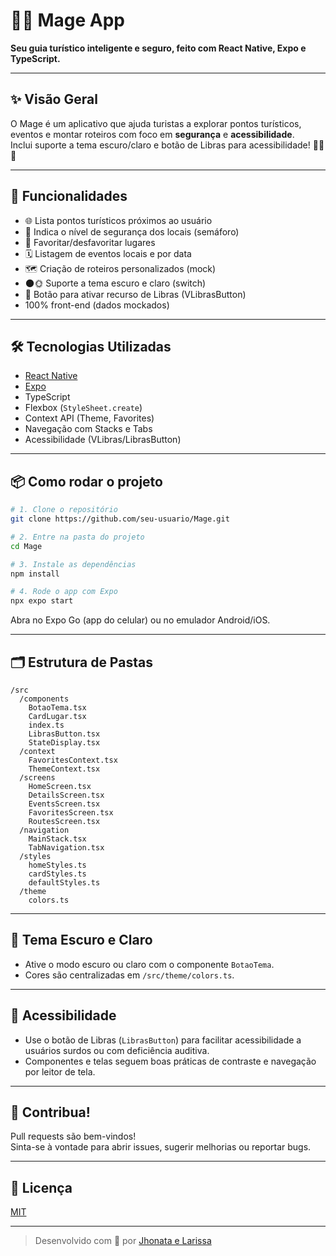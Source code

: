 # 🧙‍♂️ Mage App

**Seu guia turístico inteligente e seguro, feito com React Native, Expo e TypeScript.**

---

## ✨ Visão Geral

O Mage é um aplicativo que ajuda turistas a explorar pontos turísticos, eventos e montar roteiros com foco em **segurança** e **acessibilidade**.  
Inclui suporte a tema escuro/claro e botão de Libras para acessibilidade! 🌙🌞🤟

---

## 🚀 Funcionalidades

- 🌐 Lista pontos turísticos próximos ao usuário
- 🚦 Indica o nível de segurança dos locais (semáforo)
- 💚 Favoritar/desfavoritar lugares
- 🗓️ Listagem de eventos locais e por data
- 🗺️ Criação de roteiros personalizados (mock)
- 🌑🌞 Suporte a tema escuro e claro (switch)
- 🦻 Botão para ativar recurso de Libras (VLibrasButton)
- 100% front-end (dados mockados)

---

## 🛠️ Tecnologias Utilizadas

- [React Native](https://reactnative.dev/)
- [Expo](https://expo.dev/)
- TypeScript
- Flexbox (`StyleSheet.create`)
- Context API (Theme, Favorites)
- Navegação com Stacks e Tabs
- Acessibilidade (VLibras/LibrasButton)

---

## 📦 Como rodar o projeto

```bash
# 1. Clone o repositório
git clone https://github.com/seu-usuario/Mage.git

# 2. Entre na pasta do projeto
cd Mage

# 3. Instale as dependências
npm install

# 4. Rode o app com Expo
npx expo start
```

Abra no Expo Go (app do celular) ou no emulador Android/iOS.

---

## 🗂️ Estrutura de Pastas

```
/src
  /components
    BotaoTema.tsx
    CardLugar.tsx
    index.ts
    LibrasButton.tsx
    StateDisplay.tsx
  /context
    FavoritesContext.tsx
    ThemeContext.tsx
  /screens
    HomeScreen.tsx
    DetailsScreen.tsx
    EventsScreen.tsx
    FavoritesScreen.tsx
    RoutesScreen.tsx
  /navigation
    MainStack.tsx
    TabNavigation.tsx
  /styles
    homeStyles.ts
    cardStyles.ts
    defaultStyles.ts
  /theme
    colors.ts
```

---

## 🌙 Tema Escuro e Claro

- Ative o modo escuro ou claro com o componente `BotaoTema`.
- Cores são centralizadas em `/src/theme/colors.ts`.

---

## 🦻 Acessibilidade

- Use o botão de Libras (`LibrasButton`) para facilitar acessibilidade a usuários surdos ou com deficiência auditiva.
- Componentes e telas seguem boas práticas de contraste e navegação por leitor de tela.

---

## 🤝 Contribua!

Pull requests são bem-vindos!  
Sinta-se à vontade para abrir issues, sugerir melhorias ou reportar bugs.

---

## 📄 Licença

[MIT](./LICENSE)

---

> Desenvolvido com 💚 por [Jhonata e Larissa](https://github.com/seu-usuario)
